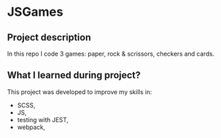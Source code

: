 # JSGames

## Project description

In this repo I code 3 games: paper, rock & scrissors, checkers and cards.

## What I learned during project?

This project was developed to improve my skills in:
* SCSS,
* JS,
* testing with JEST,
* webpack,
